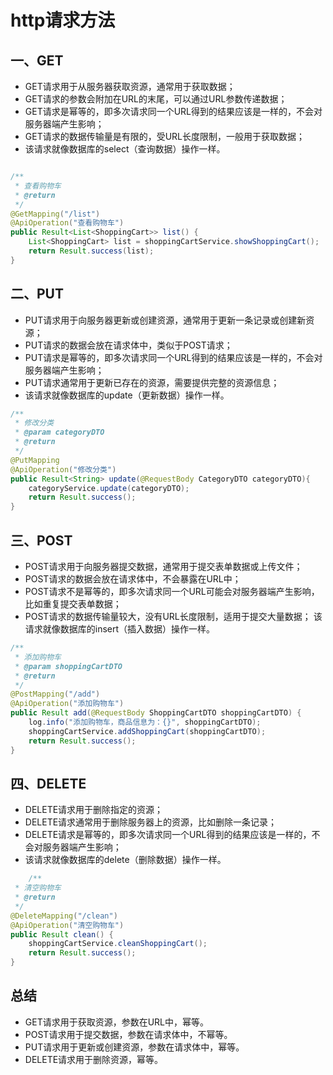 # http请求方法


## 一、GET
- GET请求用于从服务器获取资源，通常用于获取数据；
- GET请求的参数会附加在URL的末尾，可以通过URL参数传递数据；
- GET请求是幂等的，即多次请求同一个URL得到的结果应该是一样的，不会对服务器端产生影响；
- GET请求的数据传输量是有限的，受URL长度限制，一般用于获取数据；
- 该请求就像数据库的select（查询数据）操作一样。

```java

/**
 * 查看购物车
 * @return
 */
@GetMapping("/list")
@ApiOperation("查看购物车")
public Result<List<ShoppingCart>> list() {
    List<ShoppingCart> list = shoppingCartService.showShoppingCart();
    return Result.success(list);
}
```

## 二、PUT
- PUT请求用于向服务器更新或创建资源，通常用于更新一条记录或创建新资源；
- PUT请求的数据会放在请求体中，类似于POST请求；
- PUT请求是幂等的，即多次请求同一个URL得到的结果应该是一样的，不会对服务器端产生影响；
- PUT请求通常用于更新已存在的资源，需要提供完整的资源信息；
- 该请求就像数据库的update（更新数据）操作一样。
```java   
/**
 * 修改分类
 * @param categoryDTO
 * @return
 */
@PutMapping
@ApiOperation("修改分类")
public Result<String> update(@RequestBody CategoryDTO categoryDTO){
    categoryService.update(categoryDTO);
    return Result.success();
}
```

## 三、POST
- POST请求用于向服务器提交数据，通常用于提交表单数据或上传文件；
- POST请求的数据会放在请求体中，不会暴露在URL中；
- POST请求不是幂等的，即多次请求同一个URL可能会对服务器端产生影响，比如重复提交表单数据；
- POST请求的数据传输量较大，没有URL长度限制，适用于提交大量数据；
该请求就像数据库的insert（插入数据）操作一样。
```java
/**
 * 添加购物车
 * @param shoppingCartDTO
 * @return
 */
@PostMapping("/add")
@ApiOperation("添加购物车")
public Result add(@RequestBody ShoppingCartDTO shoppingCartDTO) {
    log.info("添加购物车，商品信息为：{}", shoppingCartDTO);
    shoppingCartService.addShoppingCart(shoppingCartDTO);
    return Result.success();
}
```
## 四、DELETE
- DELETE请求用于删除指定的资源；
- DELETE请求通常用于删除服务器上的资源，比如删除一条记录；
- DELETE请求是幂等的，即多次请求同一个URL得到的结果应该是一样的，不会对服务器端产生影响；
- 该请求就像数据库的delete（删除数据）操作一样。
```java  
    /**
 * 清空购物车
 * @return
 */
@DeleteMapping("/clean")
@ApiOperation("清空购物车")
public Result clean() {
    shoppingCartService.cleanShoppingCart();
    return Result.success();
}
```
## 总结
- GET请求用于获取资源，参数在URL中，幂等。
- POST请求用于提交数据，参数在请求体中，不幂等。
- PUT请求用于更新或创建资源，参数在请求体中，幂等。
- DELETE请求用于删除资源，幂等。
